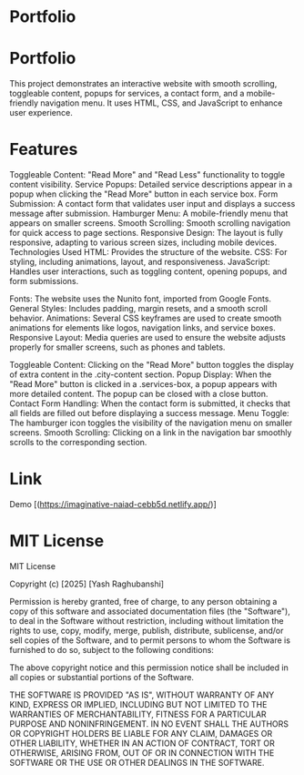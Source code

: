 # Portfolio

# Portfolio

This project demonstrates an interactive website with smooth scrolling, toggleable content, popups for services, a contact form, and a mobile-friendly navigation menu. It uses HTML, CSS, and JavaScript to enhance user experience.

# Features
Toggleable Content: "Read More" and "Read Less" functionality to toggle content visibility.
Service Popups: Detailed service descriptions appear in a popup when clicking the "Read More" button in each service box.
Form Submission: A contact form that validates user input and displays a success message after submission.
Hamburger Menu: A mobile-friendly menu that appears on smaller screens.
Smooth Scrolling: Smooth scrolling navigation for quick access to page sections.
Responsive Design: The layout is fully responsive, adapting to various screen sizes, including mobile devices.
Technologies Used
HTML: Provides the structure of the website.
CSS: For styling, including animations, layout, and responsiveness.
JavaScript: Handles user interactions, such as toggling content, opening popups, and form submissions.

Fonts: The website uses the Nunito font, imported from Google Fonts.
General Styles: Includes padding, margin resets, and a smooth scroll behavior.
Animations: Several CSS keyframes are used to create smooth animations for elements like logos, navigation links, and service boxes.
Responsive Layout: Media queries are used to ensure the website adjusts properly for smaller screens, such as phones and tablets.

Toggleable Content: Clicking on the "Read More" button toggles the display of extra content in the .city-content section.
Popup Display: When the "Read More" button is clicked in a .services-box, a popup appears with more detailed content. The popup can be closed with a close button.
Contact Form Handling: When the contact form is submitted, it checks that all fields are filled out before displaying a success message.
Menu Toggle: The hamburger icon toggles the visibility of the navigation menu on smaller screens.
Smooth Scrolling: Clicking on a link in the navigation bar smoothly scrolls to the corresponding section.

# Link
Demo [(https://imaginative-naiad-cebb5d.netlify.app/)]

# MIT License

MIT License

Copyright (c) [2025] [Yash Raghubanshi]

Permission is hereby granted, free of charge, to any person obtaining a copy
of this software and associated documentation files (the "Software"), to deal
in the Software without restriction, including without limitation the rights
to use, copy, modify, merge, publish, distribute, sublicense, and/or sell
copies of the Software, and to permit persons to whom the Software is
furnished to do so, subject to the following conditions:

The above copyright notice and this permission notice shall be included in all
copies or substantial portions of the Software.

THE SOFTWARE IS PROVIDED "AS IS", WITHOUT WARRANTY OF ANY KIND, EXPRESS OR
IMPLIED, INCLUDING BUT NOT LIMITED TO THE WARRANTIES OF MERCHANTABILITY,
FITNESS FOR A PARTICULAR PURPOSE AND NONINFRINGEMENT. IN NO EVENT SHALL THE
AUTHORS OR COPYRIGHT HOLDERS BE LIABLE FOR ANY CLAIM, DAMAGES OR OTHER
LIABILITY, WHETHER IN AN ACTION OF CONTRACT, TORT OR OTHERWISE, ARISING FROM,
OUT OF OR IN CONNECTION WITH THE SOFTWARE OR THE USE OR OTHER DEALINGS IN
THE SOFTWARE.
